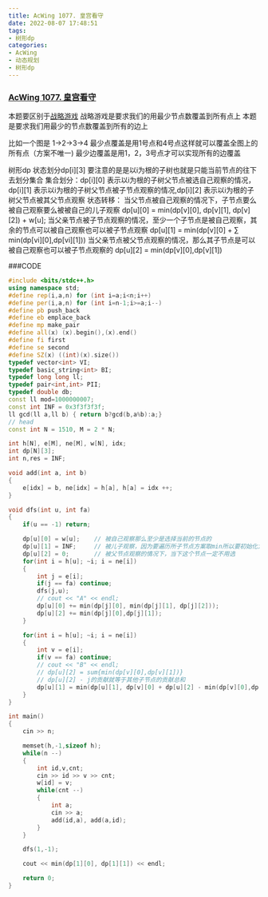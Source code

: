 ```yaml
---
title: AcWing 1077. 皇宫看守
date: 2022-08-07 17:48:51
tags:
- 树形dp
categories:
- AcWing
- 动态规划
- 树形dp
---
```


### [AcWing 1077. 皇宫看守](https://www.acwing.com/problem/content/1079/)
本题要区别于[战略游戏](https://www.acwing.com/problem/content/325/)
战略游戏是要求我们的用最少节点数覆盖到所有点上
本题是要求我们用最少的节点数覆盖到所有的边上

比如一个图是
1->2->3->4
最少点覆盖是用1号点和4号点这样就可以覆盖全图上的所有点（方案不唯一)
最少边覆盖是用1，2，3号点才可以实现所有的边覆盖

树形dp
状态划分dp[i][3]
要注意的是是以i为根的子树也就是只能当前节点的往下去划分集合
集合划分：dp[i][0] 表示以i为根的子树父节点被选自己观察的情况， dp[i][1] 表示以i为根的子树父节点被子节点观察的情况,dp[i][2] 表示以i为根的子树父节点被其父节点观察
状态转移：
当父节点被自己观察的情况下，子节点要么被自己观察要么被被自己的儿子观察
dp[u][0] = min(dp[v][0], dp[v][1], dp[v][2]) + w[u];
当父亲节点被子节点观察的情况，至少一个子节点是被自己观察，其余的节点可以被自己观察也可以被子节点观察
dp[u][1] = min(dp[v][0] + ∑ min(dp[vi][0],dp[vi][1]))
当父亲节点被父节点观察的情况，那么其子节点是可以被自己观察也可以被子节点观察的
dp[u][2] = min(dp[v][0],dp[v][1])

###CODE
```C++
#include <bits/stdc++.h>
using namespace std;
#define rep(i,a,n) for (int i=a;i<n;i++)
#define per(i,a,n) for (int i=n-1;i>=a;i--)
#define pb push_back
#define eb emplace_back
#define mp make_pair
#define all(x) (x).begin(),(x).end()
#define fi first
#define se second
#define SZ(x) ((int)(x).size())
typedef vector<int> VI;
typedef basic_string<int> BI;
typedef long long ll;
typedef pair<int,int> PII;
typedef double db;
const ll mod=1000000007;
const int INF = 0x3f3f3f3f;
ll gcd(ll a,ll b) { return b?gcd(b,a%b):a;}
// head
const int N = 1510, M = 2 * N;

int h[N], e[M], ne[M], w[N], idx;
int dp[N][3];
int n,res = INF;

void add(int a, int b)
{
    e[idx] = b, ne[idx] = h[a], h[a] = idx ++;
}

void dfs(int u, int fa)
{
    if(u == -1) return;

    dp[u][0] = w[u];    // 被自己观察那么至少是选择当前的节点的
    dp[u][1] = INF;     // 被儿子观察，因为要遍历所子节点方案取min所以要初始化为INF
    dp[u][2] = 0;       // 被父节点观察的情况下，当下这个节点一定不用选
    for(int i = h[u]; ~i; i = ne[i])
    {
        int j = e[i];
        if(j == fa) continue;
        dfs(j,u);
        // cout << "A" << endl;
        dp[u][0] += min(dp[j][0], min(dp[j][1], dp[j][2]));
        dp[u][2] += min(dp[j][0],dp[j][1]);
    }

    for(int i = h[u]; ~i; i = ne[i])
    {
        int v = e[i];
        if(v == fa) continue;
        // cout << "B" << endl;
        // dp[u][2] = sum{min(dp[v][0],dp[v][1])}
        // dp[u][2] - j的贡献就等于其他子节点的贡献总和
        dp[u][1] = min(dp[u][1], dp[v][0] + dp[u][2] - min(dp[v][0],dp[v][1]));
    }
}

int main()
{
    cin >> n;

    memset(h,-1,sizeof h);
    while(n --)
    {
        int id,v,cnt;
        cin >> id >> v >> cnt;
        w[id] = v;
        while(cnt --)
        {
            int a;
            cin >> a;
            add(id,a), add(a,id);
        }
    }

    dfs(1,-1);

    cout << min(dp[1][0], dp[1][1]) << endl;

    return 0;
}
```